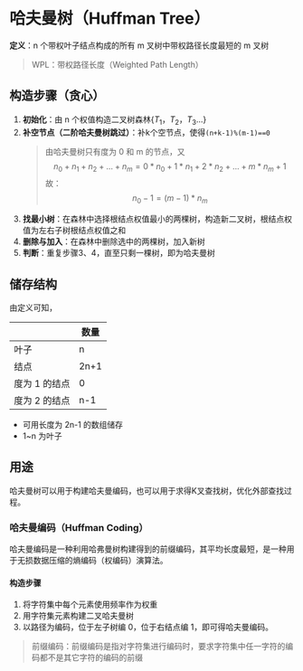 # 哈夫曼树（Huffman Tree）

**定义**：n 个带权叶子结点构成的所有 m 叉树中带权路径长度最短的 m 叉树

> WPL：带权路径长度（Weighted Path Length）

## 构造步骤（贪心）

1. **初始化**：由 n 个权值构造二叉树森林$\{ T_1，T_2，T_3... \}$
2. **补空节点（二阶哈夫曼树跳过）**：补k个空节点，使得`(n+k-1)%(m-1)==0`
   > 由哈夫曼树只有度为 0 和 m 的节点，又
   $$n_0+n_1+n_2+...+n_m=0*n_0+1*n_1+2*n_2+...+m*n_m+1$$
   故：
   $$n_0-1=(m-1)*n_m$$
3. **找最小树**：在森林中选择根结点权值最小的两棵树，构造新二叉树，根结点权值为左右子树根结点权值之和
4. **删除与加入**：在森林中删除选中的两棵树，加入新树
5. **判断**：重复步骤3、4，直至只剩一棵树，即为哈夫曼树

## 储存结构

由定义可知，

|               | 数量 |
| ------------- | ---- |
| 叶子          | n    |
| 结点          | 2n+1 |
| 度为 1 的结点 | 0    |
| 度为 2 的结点 | n-1  |

- 可用长度为 2n-1 的数组储存
- 1~n 为叶子

## 用途

哈夫曼树可以用于构建哈夫曼编码，也可以用于求得K叉查找树，优化外部查找过程。

### 哈夫曼编码（Huffman Coding）

哈夫曼编码是一种利用哈弗曼树构建得到的前缀编码，其平均长度最短，是一种用于无损数据压缩的熵编码（权编码）演算法。

#### 构造步骤

1. 将字符集中每个元素使用频率作为权重
2. 用字符集元素构建二叉哈夫曼树
3. 以路径为编码，位于左子树编 0，位于右结点编 1，即可得哈夫曼编码。

> 前缀编码：前缀编码是指对字符集进行编码时，要求字符集中任一字符的编码都不是其它字符的编码的前缀
